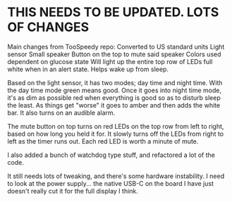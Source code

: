 
# THIS NEEDS TO BE UPDATED. LOTS OF CHANGES

Main changes from TooSpeedy repo:
  Converted to US standard units
  Light sensor
  Small speaker
  Button on the top to mute said speaker
  Colors used dependent on glucose state
  Will light up the entire top row of LEDs full white when in an alert state. Helps wake up from sleep.

Based on the light sensor, it  has two modes; day time and night time. With the day time mode green means good. Once it goes into night time mode, it's as dim as possible red when everything is good so as to disturb sleep the least. As things get "worse" it goes to amber and then adds the white bar. It also turns on an audible alarm.

The mute button on top turns on red LEDs on the top row from left to right, based on how long you held it for. It slowly turns off the LEDs from right to left as the timer runs out. Each red LED is worth a minute of mute.

I also added a bunch of watchdog type stuff, and refactored a lot of the code.

It still needs lots of tweaking, and there's some hardware instability. I need to look at the power supply... the native USB-C on the board I have just doesn't really cut it for the full display I think.



